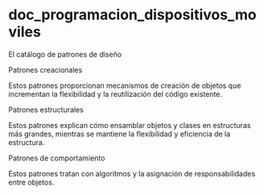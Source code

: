 # doc_programacion_dispositivos_moviles

El catálogo de patrones de diseño

Patrones creacionales

Estos patrones proporcionan mecanismos de creación de objetos que incrementan la flexibilidad y la reutilización del código existente.

Patrones estructurales

Estos patrones explican cómo ensamblar objetos y clases en estructuras más grandes, mientras se mantiene la flexibilidad y eficiencia de la estructura.

Patrones de comportamiento

Estos patrones tratan con algoritmos y la asignación de responsabilidades entre objetos.
